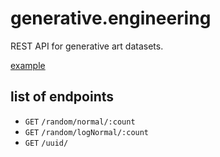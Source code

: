 # generative.engineering
REST API for generative art datasets.

[example](http://generative.engineering/random/normal/3)

list of endpoints
--
* `GET` `/random/normal/:count`
* `GET` `/random/logNormal/:count`
* `GET` `/uuid/`
